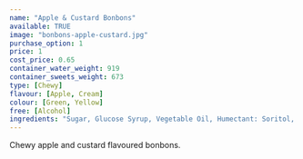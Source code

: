 ```yaml
---
name: "Apple & Custard Bonbons"
available: TRUE
image: "bonbons-apple-custard.jpg"
purchase_option: 1
price: 1
cost_price: 0.65
container_water_weight: 919
container_sweets_weight: 673
type: [Chewy]
flavour: [Apple, Cream]
colour: [Green, Yellow]
free: [Alcohol]
ingredients: "Sugar, Glucose Syrup, Vegetable Oil, Humectant: Soritol, Citric Acid, Pork Gelatine, Dextrose, Colour: E100, E141; Emulsifier: Lecithin"
---
```

Chewy apple and custard flavoured bonbons.